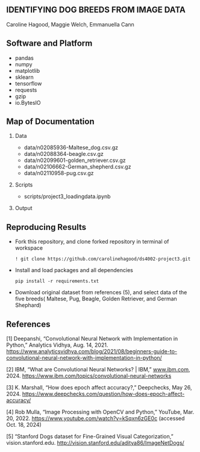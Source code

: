 ## IDENTIFYING DOG BREEDS FROM IMAGE DATA


Caroline Hagood, Maggie Welch, Emmanuella Cann


## Software and Platform


   - pandas
   - numpy
   - matplotlib
   - sklearn
   - tensorflow
   - requests
   - gzip
   - io.BytesIO


## Map of Documentation

1. Data
   - data/n02085936-Maltese_dog.csv.gz
   - data/n02088364-beagle.csv.gz
   - data/n02099601-golden_retriever.csv.gz
   - data/n02106662-German_shepherd.csv.gz
   - data/n02110958-pug.csv.gz
   
2. Scripts
   - scripts/project3_loadingdata.ipynb
   
3. Output
   


## Reproducing Results

- Fork this repository, and clone forked repository in terminal of workspace

  ```! git clone https://github.com/carolinehagood/ds4002-project3.git```

- Install and load packages and all dependencies

  ```pip install -r requirements.txt ```
  
- Download original dataset from references (5), and select data of the five breeds( Maltese, Pug, Beagle, Golden Retriever, and German Shephard)





## References

[1] Deepanshi, “Convolutional Neural Network with Implementation in Python,” Analytics Vidhya, Aug. 14, 2021. https://www.analyticsvidhya.com/blog/2021/08/beginners-guide-to-convolutional-neural-network-with-implementation-in-python/

‌[2] IBM, “What are Convolutional Neural Networks? | IBM,” www.ibm.com, 2024. https://www.ibm.com/topics/convolutional-neural-networks

[3] K. Marshall, “How does epoch affect accuracy?,” Deepchecks, May 26, 2024. https://www.deepchecks.com/question/how-does-epoch-affect-accuracy/

‌[4] Rob Mulla, “Image Processing with OpenCV and Python,” YouTube, Mar. 20, 2022. https://www.youtube.com/watch?v=kSqxn6zGE0c (accessed Oct. 18, 2024)

‌[5] “Stanford Dogs dataset for Fine-Grained Visual Categorization,” vision.stanford.edu. http://vision.stanford.edu/aditya86/ImageNetDogs/



‌

